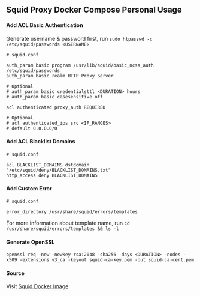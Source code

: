 ## Squid Proxy Docker Compose Personal Usage

#### Add ACL Basic Authentication
Generate username & password first, run `sudo htpasswd -c /etc/squid/passwords <USERNAME>`
```
# squid.conf

auth_param basic program /usr/lib/squid/basic_ncsa_auth /etc/squid/passwords
auth_param basic realm HTTP Proxy Server

# Optional
# auth_param basic credentialsttl <DURATION> hours
# auth_param basic casesensitive off

acl authenticated proxy_auth REQUIRED

# Optional
# acl authenticated_ips src <IP_RANGES>
# default 0.0.0.0/0
```

#### Add ACL Blacklist Domains
```
# squid.conf

acl BLACKLIST_DOMAINS dstdomain "/etc/squid/deny/BLACKLIST_DOMAINS.txt"
http_access deny BLACKLIST_DOMAINS
```

#### Add Custom Error
```
# squid.conf

error_directory /usr/share/squid/errors/templates
```
For more information about template name, run `cd /usr/share/squid/errors/templates && ls -l`

#### Generate OpenSSL
`openssl req -new -newkey rsa:2048 -sha256 -days <DURATION> -nodes -x509 -extensions v3_ca -keyout squid-ca-key.pem -out squid-ca-cert.pem`

#### Source
Visit [Squid Docker Image](https://hub.docker.com/r/ubuntu/squid)